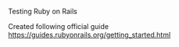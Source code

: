 Testing Ruby on Rails

Created following official guide https://guides.rubyonrails.org/getting_started.html
